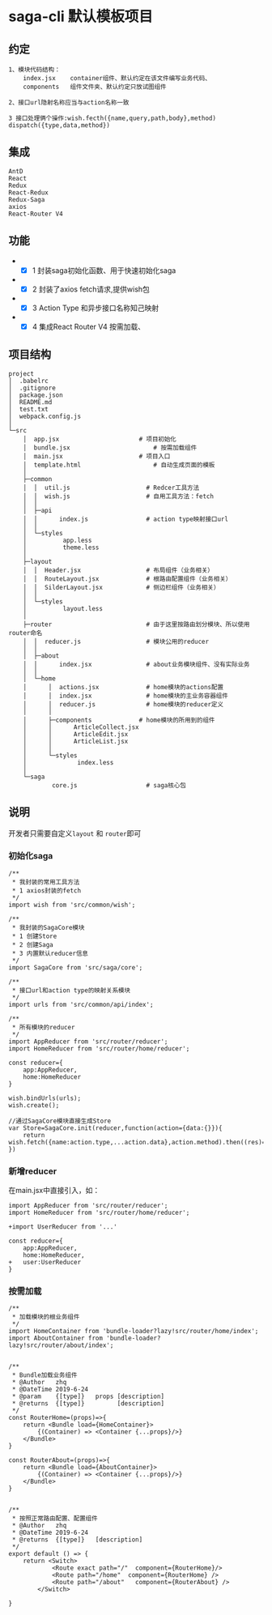 # saga-cli 默认模板项目

## 约定

	1、模块代码结构：
		index.jsx    container组件、默认约定在该文件编写业务代码、
		components   组件文件夹、默认约定只放试图组件

	2、接口url隐射名称应当与action名称一致

	3 接口处理俩个操作:wish.fecth({name,query,path,body},method) dispatch({type,data,method})



## 集成

	AntD
	React
	Redux
	React-Redux
	Redux-Saga
	axios
	React-Router V4

## 功能

+ +[x]	1 封装saga初始化函数、用于快速初始化saga
+ +[x]	2 封装了axios fetch请求,提供wish包
+ +[x]	3 Action Type 和异步接口名称知己映射
+ +[x]	4 集成React Router V4 按需加载、

## 项目结构

    project
    │  .babelrc
    │  .gitignore
    │  package.json
    │  README.md
    │  test.txt
    │  webpack.config.js
    │  
    └─src
        │  app.jsx						# 项目初始化
        │  bundle.jsx						# 按需加载组件
        │  main.jsx						# 项目入口
        │  template.html					# 自动生成页面的模板
        │  
        ├─common
        │  │  util.js					  # Redcer工具方法
        │  │  wish.js					  # 自用工具方法：fetch
        │  │  
        │  ├─api
        │  │      index.js				  # action type映射接口url
        │  │      
        │  └─styles
        │          app.less
        │          theme.less
        │          
        ├─layout
        │  │  Header.jsx				  # 布局组件（业务相关）
        │  │  RouteLayout.jsx			  # 根路由配置组件（业务相关）
        │  │  SilderLayout.jsx			  # 侧边栏组件（业务相关）
        │  │  
        │  └─styles
        │          layout.less
        │          
        ├─router						  # 由于这里按路由划分模块、所以使用router命名
        │  │  reducer.js				  # 模块公用的reducer
        │  │  
        │  ├─about
        │  │      index.jsx				  # about业务模块组件、没有实际业务
        │  │      
        │  └─home
        │      │  actions.jsx			  # home模块的actions配置
        │      │  index.jsx			  	  # home模块的主业务容器组件
        │      │  reducer.js			  # home模块的reducer定义
        │      │  
        │      ├─components				# home模块的所用到的组件
        │      │      ArticleCollect.jsx
        │      │      ArticleEdit.jsx
        │      │      ArticleList.jsx
        │      │      
        │      └─styles
        │              index.less
        │              
        └─saga
                core.js					  # saga核心包


## 说明

开发者只需要自定义`layout` 和 `router`即可

### 初始化saga

    /**
     * 我封装的常用工具方法
     * 1 axios封装的fetch
     */
    import wish from 'src/common/wish';

    /**
     * 我封装的SagaCore模块
     * 1 创建Store
     * 2 创建Saga
     * 3 内置默认reducer信息
     */
    import SagaCore from 'src/saga/core';

    /**
     * 接口url和action type的映射关系模块
     */
    import urls from 'src/common/api/index';

    /**
     * 所有模块的reducer
     */
    import AppReducer from 'src/router/reducer';
    import HomeReducer from 'src/router/home/reducer';

    const reducer={
    	app:AppReducer,
    	home:HomeReducer
    }

    wish.bindUrls(urls);
    wish.create();

    //通过SagaCore模块直接生成Store
    var Store=SagaCore.init(reducer,function(action={data:{}}){
    	return wish.fetch({name:action.type,...action.data},action.method).then((res)=>res);
    })

### 新增reducer

在main.jsx中直接引入，如：

	import AppReducer from 'src/router/reducer';
	import HomeReducer from 'src/router/home/reducer';

	+import UserReducer from '...'

	const reducer={
		app:AppReducer,
		home:HomeReducer,
	+	user:UserReducer
	}


### 按需加载

	/**
     * 加载模块的根业务组件
     */
    import HomeContainer from 'bundle-loader?lazy!src/router/home/index';
    import AboutContainer from 'bundle-loader?lazy!src/router/about/index';


    /**
     * Bundle加载业务组件
     * @Author   zhq
     * @DateTime 2019-6-24
     * @param    {[type]}   props [description]
     * @returns  {[type]}         [description]
     */
    const RouterHome=(props)=>{
    	return <Bundle load={HomeContainer}>
        	{(Container) => <Container {...props}/>}
      	</Bundle>
    }

    const RouterAbout=(props)=>{
    	return <Bundle load={AboutContainer}>
        	{(Container) => <Container {...props}/>}
      	</Bundle>
    }


    /**
     * 按照正常路由配置、配置组件
     * @Author   zhq
     * @DateTime 2019-6-24
     * @returns  {[type]}   [description]
     */
    export default () => {
    	return <Switch>
    	        <Route exact path="/"  component={RouterHome}/>
    	        <Route path="/home"  component={RouterHome} />
    	        <Route path="/about"   component={RouterAbout} />
            </Switch>

    }
